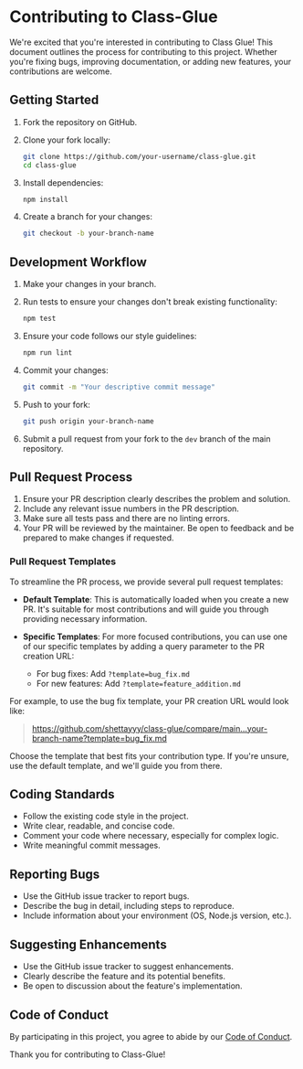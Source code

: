 # Contributing to Class-Glue

We're excited that you're interested in contributing to Class Glue! This document outlines the process for contributing to this project. Whether you're fixing bugs, improving documentation, or adding new features, your contributions are welcome.

## Getting Started

1. Fork the repository on GitHub.
2. Clone your fork locally:

   ```bash
   git clone https://github.com/your-username/class-glue.git
   cd class-glue
   ```

3. Install dependencies:

   ```bash
   npm install
   ```

4. Create a branch for your changes:

   ```bash
   git checkout -b your-branch-name
   ```

## Development Workflow

1. Make your changes in your branch.
2. Run tests to ensure your changes don't break existing functionality:

   ```bash
   npm test
   ```

3. Ensure your code follows our style guidelines:

   ```bash
   npm run lint
   ```

4. Commit your changes:

   ```bash
   git commit -m "Your descriptive commit message"
   ```

5. Push to your fork:

   ```bash
   git push origin your-branch-name
   ```

6. Submit a pull request from your fork to the `dev` branch of the main repository.

## Pull Request Process

1. Ensure your PR description clearly describes the problem and solution.
2. Include any relevant issue numbers in the PR description.
3. Make sure all tests pass and there are no linting errors.
4. Your PR will be reviewed by the maintainer. Be open to feedback and be prepared to make changes if requested.

### Pull Request Templates

To streamline the PR process, we provide several pull request templates:

- **Default Template**: This is automatically loaded when you create a new PR. It's suitable for most contributions and will guide you through providing necessary information.

- **Specific Templates**: For more focused contributions, you can use one of our specific templates by adding a query parameter to the PR creation URL:
  - For bug fixes: Add `?template=bug_fix.md`
  - For new features: Add `?template=feature_addition.md`

For example, to use the bug fix template, your PR creation URL would look like:

> <https://github.com/shettayyy/class-glue/compare/main...your-branch-name?template=bug_fix.md>

Choose the template that best fits your contribution type. If you're unsure, use the default template, and we'll guide you from there.

## Coding Standards

- Follow the existing code style in the project.
- Write clear, readable, and concise code.
- Comment your code where necessary, especially for complex logic.
- Write meaningful commit messages.

## Reporting Bugs

- Use the GitHub issue tracker to report bugs.
- Describe the bug in detail, including steps to reproduce.
- Include information about your environment (OS, Node.js version, etc.).

## Suggesting Enhancements

- Use the GitHub issue tracker to suggest enhancements.
- Clearly describe the feature and its potential benefits.
- Be open to discussion about the feature's implementation.

## Code of Conduct

By participating in this project, you agree to abide by our [Code of Conduct](CODE_OF_CONDUCT.md).

Thank you for contributing to Class-Glue!
